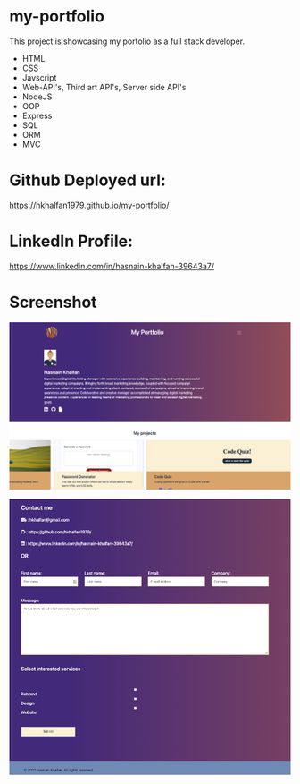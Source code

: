 # my-portfolio

This project is showcasing my portolio as a full stack developer. 

- HTML
- CSS
- Javscript
- Web-API's, Third art API's, Server side API's
- NodeJS
- OOP
- Express
- SQL
- ORM
- MVC

# Github Deployed url:
https://hkhalfan1979.github.io/my-portfolio/

# LinkedIn Profile:
https://www.linkedin.com/in/hasnain-khalfan-39643a7/

# Screenshot
![Portfolio Screenshot .](./assets/images/portfolio-ss-v2.png)

![Portfolio Screenshot .](./assets/images/portfolio-ss-v2-b.png)

